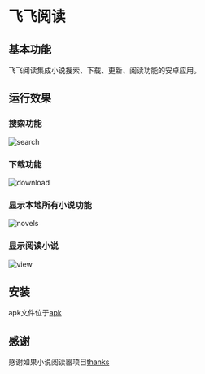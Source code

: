 # 飞飞阅读

##  基本功能

飞飞阅读集成小说搜索、下载、更新、阅读功能的安卓应用。

## 运行效果

### 搜索功能
![search](./doc/imgs/search.jpg "搜索某个小说的运行效果")

### 下载功能
![download](./doc/imgs/download.jpg "搜索某个小说的运行效果")

### 显示本地所有小说功能
![novels](./doc/imgs/novels.jpg "所有小说")

### 显示阅读小说
![view](./doc/imgs/view.jpg "阅读")

## 安装
apk文件位于[apk](./app/app-release.apk "apk文件")

## 感谢
感谢如果小说阅读器项目[thanks](https://github.com/PeachBlossom/treader "如风小说")

